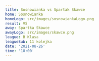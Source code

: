 ```yaml
---
title: Sosnowianka vs Spartak Skawce
home: Sosnowianka
homeLogo: src/images/sosnowiankaLogo.png
result: VS
away: Spartka Skawce
awayLogo: src/images/skawce.png
league: B Klasa
leagueSub: 11 kolejka
date: '2021-08-26'
time: '18:00'
---
```

